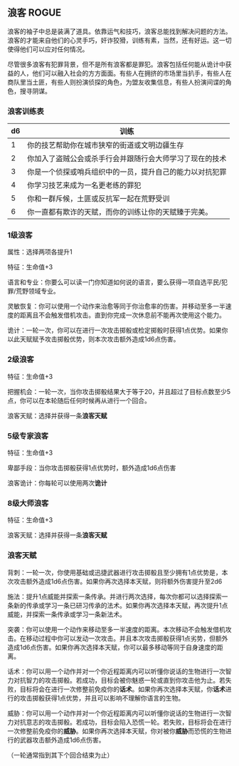 ## 浪客	ROGUE

​		浪客的袖子中总是装满了道具。依靠运气和技巧，浪客总能找到解决问题的方法。浪客的才能来自他们的心灵手巧，奸诈狡猾，训练有素，当然，还有好运。这一切使得他们可以应对任何情况。

​		尽管很多浪客有犯罪背景，但不是所有浪客都是罪犯。浪客包括任何能从诡计中获益的人，他们可以融入社会的方方面面。有些人在拥挤的市场里当扒手，有些人在商队里当土匪，有些人则扮演侦探的角色，为盟友收集信息，有些人扮演间谍的角色，搜寻阴谋。

### 浪客训练表

| d6   | 训练                                                     |
| ---- | -------------------------------------------------------- |
| 1    | 你的技艺帮助你在城市狭窄的街道或文明边疆生存             |
| 2    | 你加入了盗贼公会或杀手行会并跟随行会大师学习了现在的技术 |
| 3    | 你是一个侦探或哨兵组织中的一员，提升自己的能力以对抗犯罪 |
| 4    | 你学习技艺来成为一名更老练的罪犯                         |
| 5    | 你和一群斥候，土匪或反抗军一起在荒野受训                 |
| 6    | 你一直都有欺诈的天赋，而你的训练让你的天赋臻于完美。     |

### 1级浪客

属性：选择两项各提升1

特征：生命值+3

语言和专业：你要么可以读一门你知道如何说的语言，要么获得一项自选平民/犯罪/荒野领域专业。

灵敏恢复：你可以使用一个动作来治愈等同于你治愈率的伤害。并移动至多一半速度的距离且不会触发借机攻击。直到你完成一次休息前不能再次使用这个能力。

诡计：一轮一次，你可以在进行一次攻击掷骰或检定掷骰时获得1点优势。如果你以此天赋赋予攻击掷骰优势，则本次攻击额外造成1d6点伤害。

### 2级浪客

特征：生命值+3

把握机会：一轮一次，当你攻击掷骰结果大于等于20，并且超过了目标点数至少5点，你可以在本轮随后任何时候再从进行一个回合。

浪客天赋：选择并获得一条**浪客天赋**

### 5级专家浪客

特征：生命值+3

卑鄙手段：当你攻击掷骰获得1点优势时，额外造成1d6点伤害

浪客诡计：你每轮可以使用两次**诡计**

### 8级大师浪客

特征：生命值+3

浪客天赋：选择并获得一条**浪客天赋**

### 浪客天赋

背刺：一轮一次，你使用基础或迅捷武器进行攻击掷骰且至少拥有1点优势是，本次攻击额外造成1d6点伤害。如果你再次选择本天赋，则将额外伤害提升至2d6

施法：提升1点威能并探索一条传承。并进行两次选择，每次你都可以选择探索一条新的传承或学习一条已研习传承的法术。如果你再次选择本天赋，再次提升1点威能，并探索一条传承或学习一条新法术。

突袭：你可以使用一个动作来移动至多一半速度的距离。本次移动不会触发借机攻击。在移动过程中你可以发动一次攻击。并且本次攻击掷骰获得1点劣势，但额外造成1d6点伤害。如果你再次选择本天赋，你可以最多移动等同于自身速度的距离。

话术：你可以用一个动作并对一个你近程距离内可以听懂你说话的生物进行一次智力对抗智力的攻击掷骰。若成功，目标会被你魅惑一轮或直到你攻击他为止。若失败，目标将会在进行一次修整前免疫你的**话术**。如果你再次选择本天赋，你**话术**进行的攻击掷骰获得1点优势，并且可以影响不理解你语言的生物。

威胁：你可以用一个动作并对一个你近程距离内可以听懂你说话的生物进行一次智力对抗意志的攻击掷骰。若成功，目标会陷入恐慌一轮。若失败，目标将会在进行一次修整前免疫你的**威胁**。如果你再次选择本天赋，你对被你**威胁**而恐慌的生物进行的武器攻击额外造成1d6点伤害。

（一轮通常指到其下个回合结束为止）